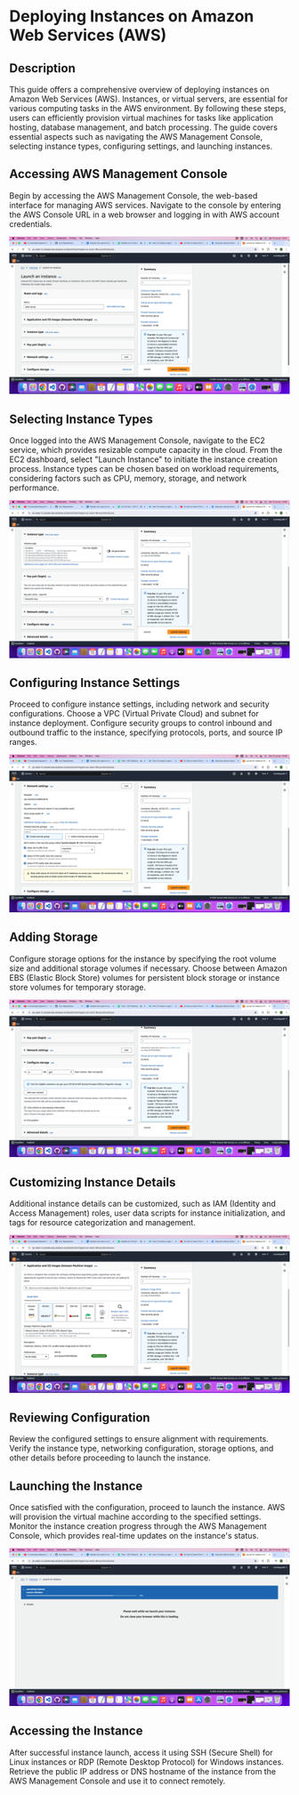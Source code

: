 # Deploying Instances on Amazon Web Services (AWS)

## Description

This guide offers a comprehensive overview of deploying instances on Amazon Web Services (AWS). Instances, or virtual servers, are essential for various computing tasks in the AWS environment. By following these steps, users can efficiently provision virtual machines for tasks like application hosting, database management, and batch processing. The guide covers essential aspects such as navigating the AWS Management Console, selecting instance types, configuring settings, and launching instances.

## Accessing AWS Management Console

Begin by accessing the AWS Management Console, the web-based interface for managing AWS services. Navigate to the console by entering the AWS Console URL in a web browser and logging in with AWS account credentials.

![Instance Name](<Deploying Instances on Amazon Web Services (AWS)/Deploying Instances on Amazon Web Services (AWS) - Instance Name.png>)

## Selecting Instance Types

Once logged into the AWS Management Console, navigate to the EC2 service, which provides resizable compute capacity in the cloud. From the EC2 dashboard, select "Launch Instance" to initiate the instance creation process. Instance types can be chosen based on workload requirements, considering factors such as CPU, memory, storage, and network performance.

![Instance Type & Key Pair](<Deploying Instances on Amazon Web Services (AWS)/Deploying Instances on Amazon Web Services (AWS) - Instance Type & Key Pair.png>)

## Configuring Instance Settings

Proceed to configure instance settings, including network and security configurations. Choose a VPC (Virtual Private Cloud) and subnet for instance deployment. Configure security groups to control inbound and outbound traffic to the instance, specifying protocols, ports, and source IP ranges.

![Network Settings](<Deploying Instances on Amazon Web Services (AWS)/Deploying Instances on Amazon Web Services (AWS) - Network Settings.png>)

## Adding Storage

Configure storage options for the instance by specifying the root volume size and additional storage volumes if necessary. Choose between Amazon EBS (Elastic Block Store) volumes for persistent block storage or instance store volumes for temporary storage.

![Configure Storage](<Deploying Instances on Amazon Web Services (AWS)/Deploying Instances on Amazon Web Services (AWS) - Configure Storage.png>)

## Customizing Instance Details

Additional instance details can be customized, such as IAM (Identity and Access Management) roles, user data scripts for instance initialization, and tags for resource categorization and management.

![Application and OS Images (AMI)](<Deploying Instances on Amazon Web Services (AWS)/Deploying Instances on Amazon Web Services (AWS) - Application and OS Images (AMI).png>)

## Reviewing Configuration

Review the configured settings to ensure alignment with requirements. Verify the instance type, networking configuration, storage options, and other details before proceeding to launch the instance.

## Launching the Instance

Once satisfied with the configuration, proceed to launch the instance. AWS will provision the virtual machine according to the specified settings. Monitor the instance creation progress through the AWS Management Console, which provides real-time updates on the instance's status.

![Launching Instance](<Deploying Instances on Amazon Web Services (AWS)/Deploying Instances on Amazon Web Services (AWS) - Lauching Instance.png>)

## Accessing the Instance

After successful instance launch, access it using SSH (Secure Shell) for Linux instances or RDP (Remote Desktop Protocol) for Windows instances. Retrieve the public IP address or DNS hostname of the instance from the AWS Management Console and use it to connect remotely.